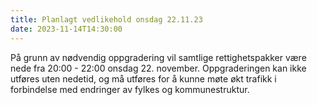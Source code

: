 ```yaml
---
title: Planlagt vedlikehold onsdag 22.11.23
date: 2023-11-14T14:30:00
---
```

På grunn av nødvendig oppgradering vil samtlige rettighetspakker være nede fra 20:00 - 22:00  onsdag 22. november.
Oppgraderingen kan ikke utføres uten nedetid, og må utføres for å kunne møte økt trafikk i forbindelse med endringer av fylkes og kommunestruktur.
